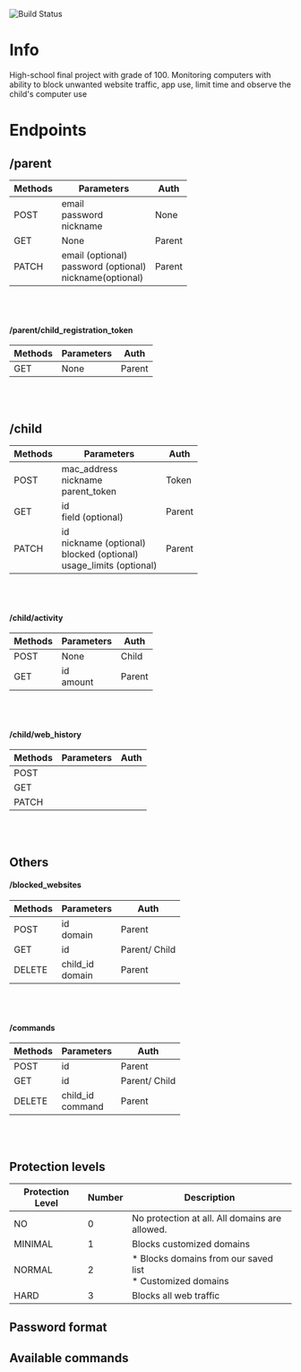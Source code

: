 ![Build Status](https://github.com/HomiGrotas/server/workflows/tests/badge.svg)

# Info
High-school final project with grade of 100.
Monitoring computers with ability to block unwanted website traffic, app use, limit time and observe the child's computer use

# Endpoints
## /parent
| Methods | Parameters                      | Auth   |
|---------|---------------------------------|--------|
| POST    | email<br> password<br> nickname | None   |
| GET     | None                            | Parent |
| PATCH   | email (optional)<br> password (optional)<br> nickname(optional) | Parent |
<br><br>

#### /parent/child_registration_token
| Methods | Parameters | Auth |
|---------|------------|------|
| GET     | None       | Parent
<br><br>

## /child
| Methods | Parameters                                  | Auth  |
|---------|---------------------------------------------|-------|
| POST    | mac_address<br> nickname <br> parent_token  | Token |
| GET     | id <br> field (optional)                    | Parent|
| PATCH   | id <br> nickname (optional) <br> blocked (optional) <br> usage_limits (optional)| Parent|
<br><br>

#### /child/activity
| Methods | Parameters           | Auth |
|---------|----------------------|------|
| POST    | None                 | Child
| GET     | id <br> amount       | Parent
<br><br>

#### /child/web_history
| Methods | Parameters | Auth |
|---------|------------|------|
| POST    | 
| GET     | 
| PATCH   |
<br><br>

## Others
#### /blocked_websites
| Methods | Parameters            | Auth |
|---------|-----------------------|------|
| POST    | id <br> domain  | Parent
| GET     | id                    | Parent/ Child
| DELETE  | child_id <br> domain  | Parent
<br><br>

#### /commands
| Methods | Parameters            | Auth |
|---------|-----------------------|------|
| POST    | id <br command> | Parent
| GET     | id                    | Parent/ Child
| DELETE  | child_id <br> command | Parent
<br><br>


## Protection levels
| Protection Level  | Number    | Description                   |
|-------------------|-----------|-------------------------------|
| NO                | 0         | No protection at all. All domains are allowed.
| MINIMAL           | 1         | Blocks customized domains
| NORMAL            | 2         | * Blocks domains from our saved list <br> * Customized domains
| HARD              | 3         | Blocks all web traffic

## Password format
## Available commands

